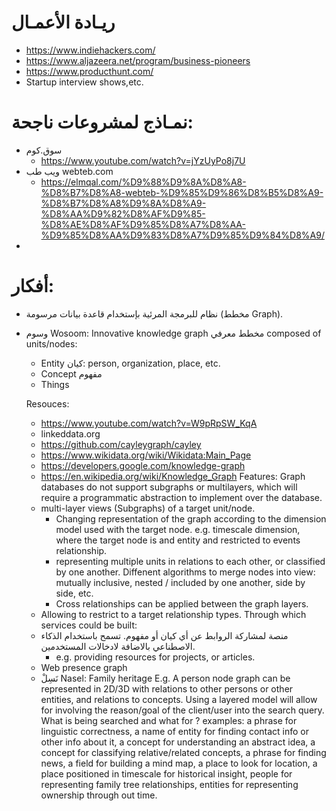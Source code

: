 # ريـادة الأعمـال
- https://www.indiehackers.com/
- https://www.aljazeera.net/program/business-pioneers
- https://www.producthunt.com/
- Startup interview shows,etc.

# نمـاذج لمشروعات ناجحة:
- سوق.كوم
  - https://www.youtube.com/watch?v=jYzUyPo8j7U
- ويب طب webteb.com 
  - https://elmqal.com/%D9%88%D9%8A%D8%A8-%D8%B7%D8%A8-webteb-%D9%85%D9%86%D8%B5%D8%A9-%D8%B7%D8%A8%D9%8A%D8%A9-%D8%AA%D9%82%D8%AF%D9%85-%D8%AE%D8%AF%D9%85%D8%A7%D8%AA-%D9%85%D8%AA%D9%83%D8%A7%D9%85%D9%84%D8%A9/
- 

# أفكار: 
- نظام للبرمجة المرئية بإستخدام قاعدة بيانات مرسومة (مخطط Graph).
- وسوم Wosoom: 
  Innovative knowledge graph مخطط معرفي composed of units/nodes: 
    - Entity كيان: person, organization, place, etc.
    - Concept مفهوم
    - Things

  Resouces: 
    - https://www.youtube.com/watch?v=W9pRpSW_KqA
    - linkeddata.org
    - https://github.com/cayleygraph/cayley
    - https://www.wikidata.org/wiki/Wikidata:Main_Page
    - https://developers.google.com/knowledge-graph
    - https://en.wikipedia.org/wiki/Knowledge_Graph 
  Features: 
  Graph databases do not support subgraphs or multilayers, which will require a programmatic abstraction to implement over the database.
    - multi-layer views (Subgraphs) of a target unit/node. 
      - Changing representation of the graph according to the dimension model used with the target node. e.g. timescale dimension, where the target node is and entity and restricted to events relationship.
      - representing multiple units in relations to each other, or classified by one another. Diffenent algorithms to merge nodes into view: mutually inclusive, nested / included by one another, side by side, etc.
      - Cross relationships can be applied between the graph layers. 
    - Allowing to restrict to a target relationship types.
  Through which services could be built:
    - منصة لمشاركة الروابط عن أي كيان أو مفهوم. تسمح باستخدام الذكاء الاصطناعي بالاضافة لادخالات المستخدمين.
      - e.g. providing resources for projects, or articles.
    - Web presence graph
    - نَسِلْ Nasel: Family heritage 
  E.g. A person node graph can be represented in 2D/3D with relations to other persons or other entities, and relations to concepts. Using a layered model will allow for involving the reason/goal of the client/user into the search query. What is being searched and what for ? examples: a phrase for linguistic correctness, a name of entity for finding contact info or other info about it, a concept for understanding an abstract idea, a concept for classifying relative/related concepts, a phrase for finding news, a field for building a mind map, a place to look for location, a place positioned in timescale for historical insight, people for representing family tree relationships, entities for representing ownership through out time.

